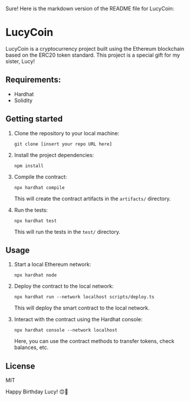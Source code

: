 Sure! Here is the markdown version of the README file for LucyCoin:

# LucyCoin

LucyCoin is a cryptocurrency project built using the Ethereum blockchain based on the ERC20 token standard. This project is a special gift for my sister, Lucy!

## Requirements:

- Hardhat
- Solidity

## Getting started

1. Clone the repository to your local machine:

   ```
   git clone [insert your repo URL here]
   ```

2. Install the project dependencies:

   ```
   npm install
   ```

3. Compile the contract:

   ```
   npx hardhat compile
   ```

   This will create the contract artifacts in the `artifacts/` directory.

4. Run the tests:

   ```
   npx hardhat test
   ```

   This will run the tests in the `test/` directory.

## Usage

1. Start a local Ethereum network:

   ```
   npx hardhat node
   ```

2. Deploy the contract to the local network:

   ```
   npx hardhat run --network localhost scripts/deploy.ts
   ```

   This will deploy the smart contract to the local network.

3. Interact with the contract using the Hardhat console:

   ```
   npx hardhat console --network localhost
   ```

   Here, you can use the contract methods to transfer tokens, check balances, etc.

## License

MIT

Happy Birthday Lucy! 😊🎉
